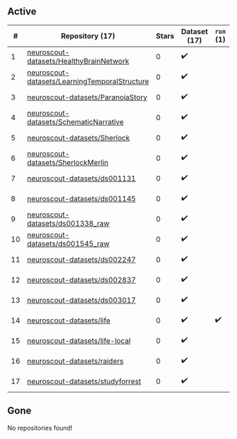 ## Active
| # | Repository (17) | Stars | Dataset (17) | `run` (1) | `containers-run` | Last Modified |
| --- | --- | --- | --- | --- | --- | --- |
| 1 | [neuroscout-datasets/HealthyBrainNetwork](https://github.com/neuroscout-datasets/HealthyBrainNetwork) | 0 | :heavy_check_mark: |  |  | 2019-02-27 23:40:50+00:00 |
| 2 | [neuroscout-datasets/LearningTemporalStructure](https://github.com/neuroscout-datasets/LearningTemporalStructure) | 0 | :heavy_check_mark: |  |  | 2019-02-20 19:34:02+00:00 |
| 3 | [neuroscout-datasets/ParanoiaStory](https://github.com/neuroscout-datasets/ParanoiaStory) | 0 | :heavy_check_mark: |  |  | 2019-02-15 00:15:17+00:00 |
| 4 | [neuroscout-datasets/SchematicNarrative](https://github.com/neuroscout-datasets/SchematicNarrative) | 0 | :heavy_check_mark: |  |  | 2019-08-19 17:41:40+00:00 |
| 5 | [neuroscout-datasets/Sherlock](https://github.com/neuroscout-datasets/Sherlock) | 0 | :heavy_check_mark: |  |  | 2019-08-26 20:37:07+00:00 |
| 6 | [neuroscout-datasets/SherlockMerlin](https://github.com/neuroscout-datasets/SherlockMerlin) | 0 | :heavy_check_mark: |  |  | 2019-11-06 18:50:22+00:00 |
| 7 | [neuroscout-datasets/ds001131](https://github.com/neuroscout-datasets/ds001131) | 0 | :heavy_check_mark: |  |  | 2019-02-01 21:53:07+00:00 |
| 8 | [neuroscout-datasets/ds001145](https://github.com/neuroscout-datasets/ds001145) | 0 | :heavy_check_mark: |  |  | 2019-08-15 22:28:29+00:00 |
| 9 | [neuroscout-datasets/ds001338_raw](https://github.com/neuroscout-datasets/ds001338_raw) | 0 | :heavy_check_mark: |  |  | 2019-02-12 20:02:26+00:00 |
| 10 | [neuroscout-datasets/ds001545_raw](https://github.com/neuroscout-datasets/ds001545_raw) | 0 | :heavy_check_mark: |  |  | 2019-02-18 22:39:00+00:00 |
| 11 | [neuroscout-datasets/ds002247](https://github.com/neuroscout-datasets/ds002247) | 0 | :heavy_check_mark: |  |  | 2021-03-19 22:19:43+00:00 |
| 12 | [neuroscout-datasets/ds002837](https://github.com/neuroscout-datasets/ds002837) | 0 | :heavy_check_mark: |  |  | 2021-06-04 17:52:03+00:00 |
| 13 | [neuroscout-datasets/ds003017](https://github.com/neuroscout-datasets/ds003017) | 0 | :heavy_check_mark: |  |  | 2020-07-28 05:07:29+00:00 |
| 14 | [neuroscout-datasets/life](https://github.com/neuroscout-datasets/life) | 0 | :heavy_check_mark: | :heavy_check_mark: |  | 2018-07-10 07:23:25+00:00 |
| 15 | [neuroscout-datasets/life-local](https://github.com/neuroscout-datasets/life-local) | 0 | :heavy_check_mark: |  |  | 2018-11-29 21:06:00+00:00 |
| 16 | [neuroscout-datasets/raiders](https://github.com/neuroscout-datasets/raiders) | 0 | :heavy_check_mark: |  |  | 2019-01-05 01:03:27+00:00 |
| 17 | [neuroscout-datasets/studyforrest](https://github.com/neuroscout-datasets/studyforrest) | 0 | :heavy_check_mark: |  |  | 2019-01-30 01:54:30+00:00 |

## Gone
No repositories found!
